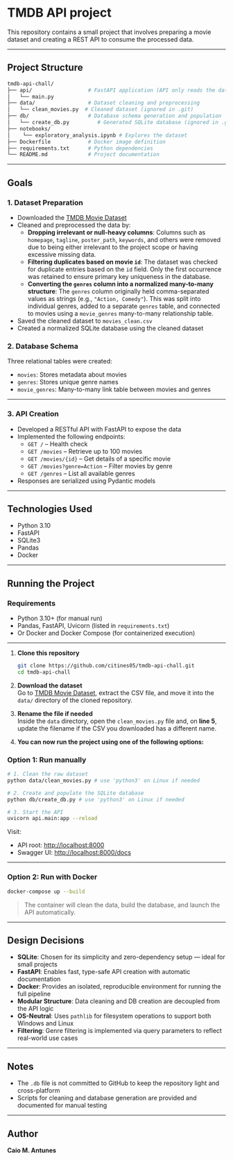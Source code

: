 # TMDB API project

This repository contains a small project that involves preparing a movie dataset and creating a REST API to consume the processed data.

---

## Project Structure

```bash
tmdb-api-chall/
├── api/                  # FastAPI application (API only reads the database)
│   └── main.py
├── data/                 # Dataset cleaning and preprocessing
│   └── clean_movies.py  # Cleaned dataset (ignored in .git)
├── db/                   # Database schema generation and population
│   └── create_db.py         # Generated SQLite database (ignored in .git)
├── notebooks/
│    └── exploratory_analysis.ipynb # Explores the dataset
├── Dockerfile            # Docker image definition
├── requirements.txt      # Python dependencies
└── README.md             # Project documentation
```

---

## Goals

### 1. Dataset Preparation

- Downloaded the [TMDB Movie Dataset](https://www.kaggle.com/datasets/asaniczka/tmdb-movies-dataset-2023-930k-movies)
- Cleaned and preprocessed the data by:
  - **Dropping irrelevant or null-heavy columns**: Columns such as `homepage`, `tagline`, `poster_path`, `keywords`, and others were removed due to being either irrelevant to the project scope or having excessive missing data.
  - **Filtering duplicates based on movie `id`**: The dataset was checked for duplicate entries based on the `id` field. Only the first occurrence was retained to ensure primary key uniqueness in the database.
  - **Converting the `genres` column into a normalized many-to-many structure**: The `genres` column originally held comma-separated values as strings (e.g., `"Action, Comedy"`). This was split into individual genres, added to a separate `genres` table, and connected to movies using a `movie_genres` many-to-many relationship table.
- Saved the cleaned dataset to `movies_clean.csv`
- Created a normalized SQLite database using the cleaned dataset

### 2. Database Schema

Three relational tables were created:

- `movies`: Stores metadata about movies
- `genres`: Stores unique genre names
- `movie_genres`: Many-to-many link table between movies and genres

---

### 3. API Creation

- Developed a RESTful API with FastAPI to expose the data
- Implemented the following endpoints:
  - `GET /` – Health check
  - `GET /movies` – Retrieve up to 100 movies
  - `GET /movies/{id}` – Get details of a specific movie
  - `GET /movies?genre=Action` – Filter movies by genre
  - `GET /genres` – List all available genres
- Responses are serialized using Pydantic models

---

## Technologies Used

- Python 3.10
- FastAPI
- SQLite3
- Pandas
- Docker

---

## Running the Project

### Requirements

- Python 3.10+ (for manual run)
- Pandas, FastAPI, Uvicorn (listed in `requirements.txt`)
- Or Docker and Docker Compose (for containerized execution)

---

1. **Clone this repository**  

   ```bash
   git clone https://github.com/citines05/tmdb-api-chall.git
   cd tmdb-api-chall
   ```

2. **Download the dataset**  
   Go to [TMDB Movie Dataset](https://www.kaggle.com/datasets/asaniczka/tmdb-movies-dataset-2023-930k-movies), extract the CSV file, and move it into the `data/` directory of the cloned repository.

3. **Rename the file if needed**  
   Inside the `data` directory, open the `clean_movies.py` file and, on **line 5**, update the filename if the CSV you downloaded has a different name.

4. **You can now run the project using one of the following options:**

### Option 1: Run manually

```bash
# 1. Clean the raw dataset
python data/clean_movies.py # use 'python3' on Linux if needed

# 2. Create and populate the SQLite database
python db/create_db.py # use 'python3' on Linux if needed

# 3. Start the API
uvicorn api.main:app --reload
```

Visit:

- API root: [http://localhost:8000](http://localhost:8000)
- Swagger UI: [http://localhost:8000/docs](http://localhost:8000/docs)

---

### Option 2: Run with Docker

```bash
docker-compose up --build
```

> The container will clean the data, build the database, and launch the API automatically.

---

## Design Decisions

- **SQLite**: Chosen for its simplicity and zero-dependency setup — ideal for small projects
- **FastAPI**: Enables fast, type-safe API creation with automatic documentation
- **Docker**: Provides an isolated, reproducible environment for running the full pipeline
- **Modular Structure**: Data cleaning and DB creation are decoupled from the API logic
- **OS-Neutral**: Uses `pathlib` for filesystem operations to support both Windows and Linux
- **Filtering**: Genre filtering is implemented via query parameters to reflect real-world use cases

---

## Notes

- The `.db` file is not committed to GitHub to keep the repository light and cross-platform
- Scripts for cleaning and database generation are provided and documented for manual testing

---

## Author

**Caio M. Antunes**